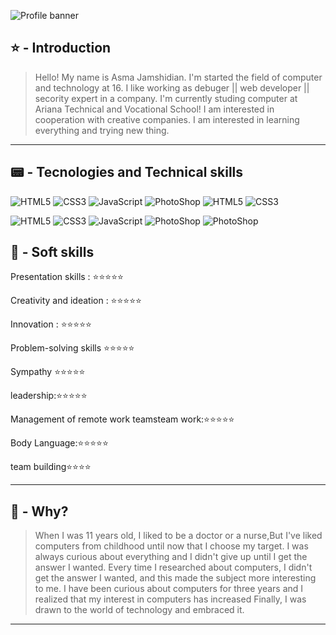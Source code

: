 ![Profile banner](https://i.imgur.com/VNP2tTx.gif)

## ⭐ - Introduction
> Hello! My name is Asma Jamshidian.
> I'm started the field of computer and technology at 16.
> I like working as debuger || web developer || secority expert in a company.
> I'm currently studing computer at Ariana Technical and Vocational School!
> I am interested in cooperation with creative companies.
> I am interested in learning everything and trying new thing. 


---

## 📟 - Tecnologies and Technical skills

![HTML5](https://img.shields.io/badge/⭐️-html5-%23E34F26.svg?style=for-the-badge&logo=htmls5&Color=white)
![CSS3](https://img.shields.io/badge/⭐️-css3-%231572B6.svg?style=for-the-badge&logo=csss3&logoColor=Silver)
![JavaScript](https://img.shields.io/badge/⭐️-javascript-%23323330.svg?style=for-the-badge&logo=javascriptt)
![PhotoShop](https://img.shields.io/badge/⭐️-CSharp-%23323330.svg?style=for-the-badge&logo=photoshop&color=Maroon)
![HTML5](https://img.shields.io/badge/⭐️-Python-%23E34F26.svg?style=for-the-badge&logo=htmls5&logoColor=Mint)
![CSS3](https://img.shields.io/badge/⭐️-C++-%231572B6.svg?style=for-the-badge&logo=csss3&logoColor=Maroon)


![HTML5](https://img.shields.io/badge/⭐️-Captivate-%23E34F26.svg?style=for-the-badge&logo=htmls5&Color=blue)
![CSS3](https://img.shields.io/badge/⭐️-Linux-%231572B6.svg?style=for-the-badge&logo=csss3&Color=white)
![JavaScript](https://img.shields.io/badge/⭐️-illustrator-%23323330.svg?style=for-the-badge&color=red)
![PhotoShop](https://img.shields.io/badge/⭐️-photoShop-%23323330.svg?style=for-the-badge&logo=photoshop&color=Beige)
![PhotoShop](https://img.shields.io/badge/⭐️-AutoCad-%23323330.svg?style=for-the-badge&logo=photoshop&color=pink)

## 🌱 - Soft skills 

Presentation skills :  ⭐️⭐️⭐️⭐️⭐️

Creativity and ideation :  ⭐️⭐️⭐️⭐️⭐️

Innovation :  ⭐️⭐️⭐️⭐️⭐️

Problem-solving skills   ⭐️⭐️⭐️⭐️⭐️

Sympathy   ⭐️⭐️⭐️⭐️⭐️

leadership:⭐️⭐️⭐️⭐️⭐️

Management of remote work teamsteam work:⭐️⭐️⭐️⭐️⭐️

Body Language:⭐️⭐️⭐️⭐️⭐️

team building⭐️⭐️⭐️⭐️

---
 
## 🤔 - Why?

> When I was 11 years old, I liked to be a doctor or a nurse,But I've liked computers from childhood until now that I choose my target.
I was always curious about everything and I didn't give up until I get the answer I wanted. Every time I researched about computers,
> I didn't get the answer I wanted, and this made the subject more interesting to me.
> I have been curious about computers for three years and I realized that my interest in computers has increased
> Finally, I was drawn to the world of technology and embraced it.
---


